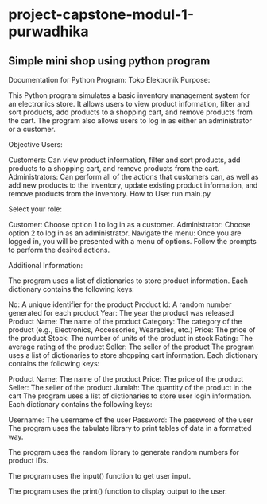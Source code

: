 # project-capstone-modul-1-purwadhika
## Simple mini shop using python program

Documentation for Python Program: Toko Elektronik
Purpose:

This Python program simulates a basic inventory management system for an electronics store. It allows users to view product information, filter and sort products, add products to a shopping cart, and remove products from the cart. The program also allows users to log in as either an administrator or a customer.

Objective Users:

Customers: Can view product information, filter and sort products, add products to a shopping cart, and remove products from the cart.
Administrators: Can perform all of the actions that customers can, as well as add new products to the inventory, update existing product information, and remove products from the inventory.
How to Use:
run main.py

Select your role:

Customer: Choose option 1 to log in as a customer.
Administrator: Choose option 2 to log in as an administrator.
Navigate the menu:
Once you are logged in, you will be presented with a menu of options. Follow the prompts to perform the desired actions.

Additional Information:

The program uses a list of dictionaries to store product information. Each dictionary contains the following keys:

No: A unique identifier for the product
Product Id: A random number generated for each product
Year: The year the product was released
Product Name: The name of the product
Category: The category of the product (e.g., Electronics, Accessories, Wearables, etc.)
Price: The price of the product
Stock: The number of units of the product in stock
Rating: The average rating of the product
Seller: The seller of the product
The program uses a list of dictionaries to store shopping cart information. Each dictionary contains the following keys:

Product Name: The name of the product
Price: The price of the product
Seller: The seller of the product
Jumlah: The quantity of the product in the cart
The program uses a list of dictionaries to store user login information. Each dictionary contains the following keys:

Username: The username of the user
Password: The password of the user
The program uses the tabulate library to print tables of data in a formatted way.

The program uses the random library to generate random numbers for product IDs.

The program uses the input() function to get user input.

The program uses the print() function to display output to the user.
